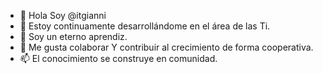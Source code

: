 - 👋 Hola Soy @itgianni 
- 👀 Estoy continuamente desarrollándome en el área de las Ti.
- 🌱 Soy un eterno aprendiz.
- 💞️ Me gusta colaborar Y contribuir al crecimiento de forma cooperativa.
- 📫 El conocimiento se construye en comunidad.

<!---
itgianni/itgianni is a ✨ special ✨ repository because its `README.md` (this file) appears on your GitHub profile.
You can click the Preview link to take a look at your changes.
--->
